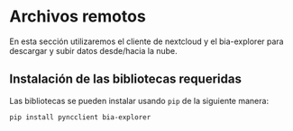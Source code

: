 # Archivos remotos
En esta sección utilizaremos el cliente de nextcloud y el bia-explorer para descargar y subir datos desde/hacia la nube.

## Instalación de las bibliotecas requeridas

Las bibliotecas se pueden instalar usando `pip` de la siguiente manera:

```
pip install pyncclient bia-explorer
```